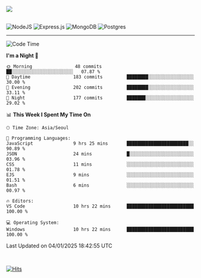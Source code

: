 ![](https://github-readme-stats.vercel.app/api?username=hqnseung&theme=dark&show_icons=true&hide_border=false&include_all_commits=false&count_private=true) <br/><br/>

![NodeJS](https://img.shields.io/badge/node.js-6DA55F?style=for-the-badge&logo=node.js&logoColor=white) 
![Express.js](https://img.shields.io/badge/express.js-%23404d59.svg?style=for-the-badge&logo=express&logoColor=%2361DAFB) ![MongoDB](https://img.shields.io/badge/MongoDB-%234ea94b.svg?style=for-the-badge&logo=mongodb&logoColor=white) ![Postgres](https://img.shields.io/badge/postgres-%23316192.svg?style=for-the-badge&logo=postgresql&logoColor=white)

---


<!--START_SECTION:waka-->
![Code Time](http://img.shields.io/badge/Code%20Time-102%20hrs%207%20mins-blue)

**I'm a Night 🦉** 

```text
🌞 Morning                48 commits          ██░░░░░░░░░░░░░░░░░░░░░░░   07.87 % 
🌆 Daytime                183 commits         ████████░░░░░░░░░░░░░░░░░   30.00 % 
🌃 Evening                202 commits         ████████░░░░░░░░░░░░░░░░░   33.11 % 
🌙 Night                  177 commits         ███████░░░░░░░░░░░░░░░░░░   29.02 % 
```


📊 **This Week I Spent My Time On** 

```text
🕑︎ Time Zone: Asia/Seoul

💬 Programming Languages: 
JavaScript               9 hrs 25 mins       ███████████████████████░░   90.89 % 
JSON                     24 mins             █░░░░░░░░░░░░░░░░░░░░░░░░   03.96 % 
CSS                      11 mins             ░░░░░░░░░░░░░░░░░░░░░░░░░   01.78 % 
EJS                      9 mins              ░░░░░░░░░░░░░░░░░░░░░░░░░   01.51 % 
Bash                     6 mins              ░░░░░░░░░░░░░░░░░░░░░░░░░   00.97 % 

🔥 Editors: 
VS Code                  10 hrs 22 mins      █████████████████████████   100.00 % 

💻 Operating System: 
Windows                  10 hrs 22 mins      █████████████████████████   100.00 % 
```


 Last Updated on 04/01/2025 18:42:55 UTC
<!--END_SECTION:waka-->

<br>

[![Hits](https://hits.seeyoufarm.com/api/count/incr/badge.svg?url=https%3A%2F%2Fgithub.com%2Fhqnseung&count_bg=%2379C83D&title_bg=%23555555&icon=&icon_color=%23E7E7E7&title=hits&edge_flat=false)](https://hits.seeyoufarm.com)
